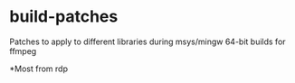 build-patches
=============


Patches to apply to different libraries during msys/mingw 64-bit builds for ffmpeg

*Most from rdp

